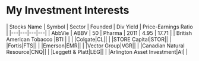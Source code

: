 # My Investment Interests




| Stocks Name | Symbol | Sector | Founded | Div Yield | Price-Earnings Ratio | 
|---|---|---|---|
| AbbVie | ABBV | 50 | Pharma | 2011 | 4.95 | 17.71 | 
| British American Tobacco |BTI | |  |
|Colgate|CL|| |
|STORE Capital|STOR|| |
|Fortis|FTS|| |
|Emerson|EMR|| |
|Vector Group|VGR|| |
|Canadian Natural Resource|CNQ|| |
|Leggett & Platt|LEG|| |
|Arlington Asset Investment|AI| |
